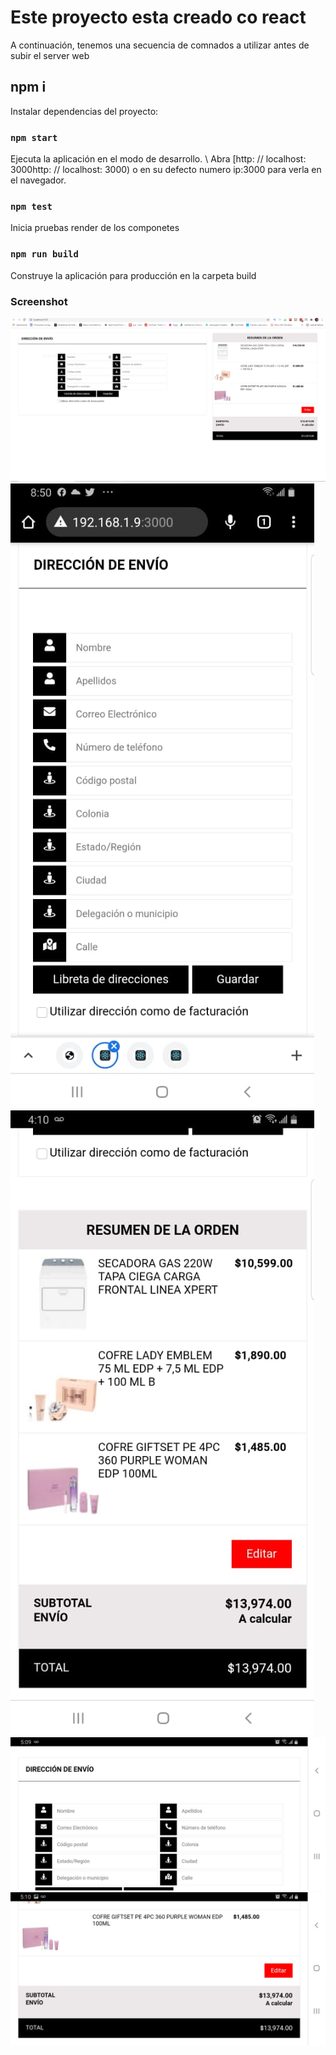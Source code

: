 # Este proyecto esta creado co react

A continuación, tenemos una secuencia de comnados a utilizar antes de subir el server web

## npm i

Instalar dependencias del proyecto:

### `npm start`

Ejecuta la aplicación en el modo de desarrollo. \ Abra [http: // localhost: 3000http: // localhost: 3000) o en su defecto numero ip:3000 para verla en el navegador.

### `npm test`

Inicia pruebas render de los componetes

### `npm run build`

Construye la aplicación para producción en la carpeta build

### Screenshot

<img src="https://github.com/icordoba8/blacksip/blob/master/screenshot/imagen-destok.PNG" alt="">

 <img src="https://github.com/icordoba8/blacksip/blob/master/screenshot/imagen%20formulario-mobile.jpeg" alt="">
<img src="https://github.com/icordoba8/blacksip/blob/master/screenshot/imagen-orden-mobile.jpeg" alt="">

<img src="https://github.com/icordoba8/blacksip/blob/master/screenshot/imagen-furmario-mobile-landscape.jpeg" alt="">
<img src="https://github.com/icordoba8/blacksip/blob/master/screenshot/imagen-furmario-mobile-landscape-2.jpeg" alt="">
